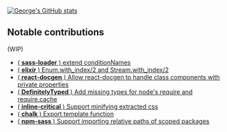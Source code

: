 [![George's GitHub stats](https://github-readme-stats.vercel.app/api?username=GeorgeTaveras1231)](https://github.com/anuraghazra/github-readme-stats)

## Notable contributions

(WIP)
- [( **sass-loader** ) extend conditionNames](https://github.com/webpack-contrib/sass-loader/pull/1092)
- [( **elixir** ) Enum.with_index/2 and Stream.with_index/2](https://github.com/elixir-lang/elixir/pull/4040)
- [ ( **react-docgen** ) Allow react-docgen to handle class components with private properties](https://github.com/reactjs/react-docgen/pull/440)
- [ ( **DefinitelyTyped** ) Add missing types for node's require and require.cache](https://github.com/DefinitelyTyped/DefinitelyTyped/pull/40456)
- [ ( **inline-critical** ) Support minifying extracted css](https://github.com/bezoerb/inline-critical/pull/237)
- [ ( **chalk** ) Export template function](https://github.com/chalk/chalk-template/pull/8)
- [ ( **npm-sass** ) Support importing relative paths of scoped packages](https://github.com/lennym/npm-sass/pull/12/)
